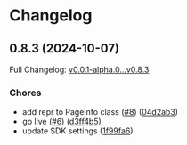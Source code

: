 # Changelog

## 0.8.3 (2024-10-07)

Full Changelog: [v0.0.1-alpha.0...v0.8.3](https://github.com/mixpeek/python-client/compare/v0.0.1-alpha.0...v0.8.3)

### Chores

* add repr to PageInfo class ([#8](https://github.com/mixpeek/python-client/issues/8)) ([04d2ab3](https://github.com/mixpeek/python-client/commit/04d2ab37813edc8445f3597feeb95bb3e76b6fda))
* go live ([#6](https://github.com/mixpeek/python-client/issues/6)) ([d3ff4b5](https://github.com/mixpeek/python-client/commit/d3ff4b53231cc878afce6fa350c1650feb68c0e7))
* update SDK settings ([1f99fa6](https://github.com/mixpeek/python-client/commit/1f99fa6a533584eca8b7e5639c3e7106e1f4042a))
